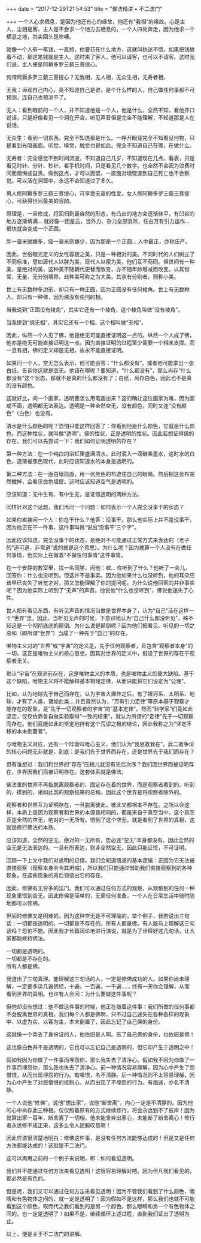 +++
date = "2017-12-29T21:54:53"
title = "佛法精讲 • 不二法门"

+++
一个人心求栖息，是因为他还有心的缘故，他还有“我相”的缘故。心是主人，尘相是客。主人是不会求一个地方去栖息的。一个人四处奔走，因为他求一个栖息之地，其实回头是岸噢。  
  
就像一个人有一笔钱，一直想，他要花在什么地方，这就叫执迷不悟。如果把钱放着不动，那这笔钱就是主人。这时来了客人，他可以请客，也可以不请客。这时我们说，主人便是阿耨多罗三藐三菩提心。  
  
何谓阿耨多罗三藐三菩提心？无我相，无人相，无众生相，无寿者相。  
  
无我：谛观自己内心，竟不知道自己是谁，是个什么样的人，自己做任何事都不可预测，连自己也预测不了。  
  
无人：看到眼前的一个人，并不知道他是一个人，他是什么，全然不知，看他开口说话，只是好像看见一个洞在开合，听见声音但是完全不能理解，不知道那是人在说话。  
  
无众生：看到一切东西，完全不知道那是什么。一睁开眼竟完全不知看见何物，只是看到光暗画面。听觉，嗅觉，触觉也是如此。完全不知道自己在哪，在做什么。  
  
无寿者：完全感觉不到时间流逝，不知道自己几岁，不知道现在几点。看表，只是看见时针、分针、秒针。看手机时间，只是看见几个数字。也全然不会因为浪费时间而懊悔或自责。做到这点，才可以面壁，一直面对墙壁直到自己死亡也不会察觉。可以活在洞窟中，永远不会知道过了多久。  
  
男人修阿耨多罗三藐三菩提心，可享受无量的性爱。女人修阿耨多罗三藐三菩提心，可获得世间最美的容颜。  
  
原理是，一旦修成，将回归到最自然的形态，有凸出的地方会逐渐抹平，有凹谷的地方逐渐填满... 就好像一团星云，当外力、杂力全部消除，任由万有引力运作... 很快就会变成一个正圆。  
  
胖一毫米就嫌多，瘦一毫米则嫌少，因为那是一个正圆... 人中最正，亦称庄严。  
  
因此，世俗眼光定义的女性容貌之美，只是一种相对的美。不同时代的人们树立了不同标准，譬如唐代人以胖为美，现代人以瘦为美，他们互不苟同。但世间有一种美，是绝对的美，这种美不随朝代更替而改变，亦不随年龄增减而改变。以其恒常、无量、无分别境界，此种美可称之为大美。其余有分别者，则称小美。  
  
世上有无数种多边形，却只有一种正圆，因为正圆没有任何棱角。世上有无数种人，却只有一种佛，因为佛没有任何的相。  
  
当我说到“正圆没有棱角”，其实它还有一个棱角，这个棱角叫做“没有棱角”。  
  
当我提到“佛无相”，其实它还有一个相，这个相叫做“无相”。  
  
因此，纵然一个人见了佛，他是绝无可能直接证明这一点的。纵然一个人成了佛，他亦是绝无可能直接证明这一点。因为直接证明的过程至少需要一个相来支撑。而一旦有相，佛的定义却是无相，故永不能直接证明。  
  
如果问一个人，空无怎么表示，他可能会答：“什么都没有”。或者他可能拿出一张白纸，告诉你这就是空无。他错在哪呢？要知道，“什么都没有”，那么尚存“什么都没有”这个状态，那就不是真的什么都没有了；白纸，尚存白色，因此也不是真的没有颜色。  

这就好比，问一个画家，透明要怎么用笔画出来？这的确让这位画家为难，因为画或不画，透明都无法表达。透明是一种全然空无，没有颜色，同时又连“没有颜色”（白色）也没有。  
  
清水是什么颜色的呢？恐怕只能这样回答了：你看到他是什么颜色，它就是什么颜色。而这种性状，就叫做“透明”。佛的性状，正是透明的性状。因此若想证得佛的存在，我们可以先尝试一下：我们如何证明透明的存在？  
  
第一种方法：在一个纯白的浴缸里盛满清水，此时滴入一滴碳素墨水，这时水的白色，逐渐被黑色取代，此时应该知道水的本身是透明的。  
  
第二种方法：在一面白墙前面，用一张黑色的布遮住自己的眼睛。然后把这张布突然撤掉，会看见白色墙壁。这时应该知道空气是透明的。  
  
应该知道：无中生有、有中生无，是证悟透明的两种方法。  
  
同样针对这个话题，我们再问一个问题：如何表示一个人完全没事干的状态？  
  
如果你直接问一个人：你在干什么？他答：没事干。那么他实际上并不是没事干，因为他正在干一件事，这件事叫做“说出‘没事干’三个字”。  
  
因此应该知道，完全没事干的状态，是绝对不可能通过正常方式来表达的（老子的“道可道，非常道”说的就是这个意思）。为什么呢？因为就算一个人没有在做任何事情，他实际上在做着“不做任何事情”这件事情。  
  
在一个安静的教室里，找一名同学，问他：嘘… 你听到了什么？他听了一会儿，回答你：什么也没听到。但这并不是事实。因为他如果什么也没听到，他的耳朵应该早已丧失了听觉才对，那又怎能理解了你的提问呢。为什么说他回答的并非事实呢？因为他实际上听到了“无声”的声音。他说他“什么也没听到”，佛说他迷失了心性。  
  
世人把有看见东西，有听见声音的情况当做是世界本身了，认为“自己”活在这样一个“世界”里，因此，当听见无声的时候，下意识地认为“自己什么都没听见”，殊不知这是一个彻彻底底的颠倒。为什么说是颠倒呢？因为他们把看见、听见的一切之总和（即所谓“世界”）当成了一种先于“自己”的存在。  
  
唯物主义对的“世界”或“宇宙”的定义是，先于任何观察者，且包含“观察者本身”的一切。这正是唯物主义的核心思想，因其对世界的定义中，假设了世界的存在于观察者无关。  
  
默认“宇宙”在观测前存在，这是唯物主义的本质，也是唯物主义的重大缺陷。基于这个缺陷，唯物主义将不能解释基本物理定律，从而只能将它们设定为“公理”。  
  
比如，认为地球先于自己而存在，认为宇宙大爆炸之后，有了银河系、太阳系、地球，才有了人类，诸如此类... 并且竟然认为，“万有引力定律”等原本基于观察才能存在的现象，是“先于一切观察者的宇宙”的“基本定律”。然而“科学家”们竟如此坚定，仅仅依靠各自做实验取得“一致的结果”，就认为所谓的“定律”先于一切观察而存在。他们竟能如此的坚定地持有这个荒谬之极的结论，因此我称之为“坚定不移的本末倒置者”。  
  
与唯物主义对应，还有一个阵营叫唯心主义，他们认为“我思故我在”。此二者争论的核心问题无非就是，到底：是我们先于世界而存在，还是世界先于我们而存在？  
  
但有谁想过：我们和世界的“存在”压根儿就没有先后次序？我们因世界而被证明存在，世界因我们而被证明存在。这套体系就是佛法。  
  
佛法里的世界不再指脱离观察者的、固定存在着的世界，而是观察者看到的、听到的、摸到的，诸如此类的观察结果的总和。因此这个世界是将观察者除外的。  
  
观察者和世界互为证明存在，一旦脱离彼此，彼此又都根本不存在。之所以会这样，本质上是因为观察者和世界的本源是相同的，都是来自于真空当中。这个真空正是全然的空无，绝对的一无所有。悟到了这个空无，就是看到了世界的真相，这就是修行佛法的本质。  
  
应该知道，全然的空无，绝对的一无所有，势必连“空无”本身都没有。因此全然的空无是无法表达的。一旦有所表达，则非全然空无。因此只能证悟，不可证明。  
  
回顾一下上文中我们对透明的证悟，我们会知道悟道的基本逻辑：正因为它无法被直接观察（观察本身会令其坍缩），所以我们只能通过借助我们直接观察到的各种现象，在这些现象的背后领悟出它的存在。  
  
因此，修佛有无穷多的法门。我们可以通过任何方式的观察，从观察到的任何一种现象里悟到空无。因此修佛是简单的，无需任何准备，一个人在日常生活中随时随地都可以修佛。
  
但同时修佛又是困难的，因为这种空无是不可理喻的。举个例子，我若说出三句话：一切都是透明的。一切都是不存在的。所有人都是佛。有人能马上理解这三句话吗？恐怕不能。因此我才长篇阔论地进行演说，就是为了诠释好这几句话，让大家都能修持佛法。  
  
一切都是透明的。  
一切都是不存在的。  
所有人都是佛。  
  
我道出了三句真理。能理解这三句话的人，一定是修佛成功的人。如果你尚未理解，一定要多读几遍佛经，十遍，一百遍，一千遍…… 终有一天你会理解，从而看到世界的真相。也许有人会问：为什么要做这件事呢？  
  
但他却没有想过：他不做这件事的时候，他正在做着这件事！我们所做的任何事都不会脱离世界的真相。我们每个人都是佛啊，只不过自己迷失在各种各样的现象中，以虚为实、以客为主，本末倒置了，因此忘记了自己佛的身份。  
  
这就像一个弄丢了身份证的人，他依旧是人啊。忘了自己佛的身份，也依旧是佛！  
  
这也像白色并不是透明的，它也可以忘记自己是透明的，但它却产生于透明之中！  
  
假如我因为你做了一件事而埋怨你，那么我失去了清净心。假如我不因为你做了一件事而埋怨你，那么我也失去了清净心。前一种情况容易理解，因为心中产生了怨憎恨，从而出现埋怨的行为。有嗔恨，名不清静。后一种情况则不太容易理解，因为心中产生了对怨憎恨的抵制心，从而出现了不埋怨的行为。有痴迷，亦名不清静。  
  
一个人说他“修佛”，说他“想出家”，说他“断舍离”，内心一定是不清静的。因为他的心中尚存此三种相。仅仅照着原有的方式继续修行，将会永远到不了彼岸！因为就算出家一百年，断舍离了一切相，他未能舍弃出家心，未能断了断舍离心！修行者永远修不成正果，这多么令人扼腕叹息啊！  
  
因此应该很清楚地明白：修佛这件事，是没有任何方法能够达成的！但是又是任何方法都能达成的！这就是不二法门。  
  
这可以再用之前的一个例子来说明，即：如何看见透明。  
  
我们并不能通过任何方法来看见透明！这很容易理解对吧。因为但凡我们看见的，都必然是有色的。  
  
但是呢，我们又可以通过任何方法来看见透明！因为不管我们看到了什么颜色，眼睛和有色物体之间的，就一定是透明了！因为假如不是这样，那么我们也就不可能看到这个颜色，取而代之我们看到的是另一个颜色。那么眼睛和另一个有色物体之间的，也一定是透明了！如果不是，继续循环上述过程，直到我们证出了透明为止。  
  
以上，便是关于不二法门的讲解。